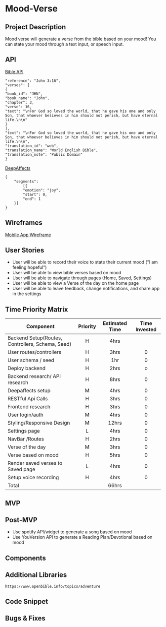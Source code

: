# Mood-Verse

## Project Description
Mood verse will generate a verse from the bible based on your mood! You can state your mood through a text input, or speech input.
## API
[Bible API](https://bible-api.com/)
```{
"reference": "John 3:16",
"verses": [
{
"book_id": "JHN",
"book_name": "John",
"chapter": 3,
"verse": 16,
"text": "\nFor God so loved the world, that he gave his one and only Son, that whoever believes in him should not perish, but have eternal life.\n\n"
}
],
"text": "\nFor God so loved the world, that he gave his one and only Son, that whoever believes in him should not perish, but have eternal life.\n\n",
"translation_id": "web",
"translation_name": "World English Bible",
"translation_note": "Public Domain"
}
```
[DeepAffects](https://developers.deepaffects.com/docs)
```
{
    "segments":
        [{
        "emotion": "joy",
        "start": 0,
        "end": 1
    }]
}
```

## Wireframes
[Mobile App Wireframe](https://www.figma.com/file/ZGbwX63DAzaRzunCK5cLhn/Mood-Verse)

## User Stories
* User will be able to record their voice  to state their current mood ("I am feeling hopeful")
* User will be able to view bible verses based on mood
* User will be able to navigate through pages (Home, Saved, Settings)
* User will be able to view a Verse of the day on the home page
* User will be able to leave feedback, change notifications, and share app in the settings

## Time Priority Matrix
| Component                    | Priority | Estimated Time | Time Invested |
| --------------------------   | :----:   |  :-----------: | :-----------: |
| Backend Setup(Routes, Controllers, Schema, Seed)          |    H     |      4hrs      |   |
| User routes/controllers | H | 3hrs | 0 |
|  User schema / seed | H | 1hr | 0|
| Deploy backend | H | 2hrs | o |
| Backend research/ API research | H | 8hrs | 0 |
| Deepaffects setup | M | 4hrs | 0 |
| RESTful Api Calls            | H | 3hrs | 0 |
| Frontend research | H | 3hrs | 0 |
| User login/auth | M | 4hrs | 0 |
| Styling/Responsive Design | M | 12hrs | 0 |
| Settings page | L | 4hrs | 0 |
| NavBar /Routes | H | 2hrs | 0 |
| Verse of the day | M | 3hrs | 0 |
| Verse based on mood | H | 5hrs | 0 |
| Render saved verses to Saved page | L | 4hrs | 0 |
| Setup voice recording | H | 4hrs | 0 |
| Total                        |          |     66hrs     |               |   
## MVP

## Post-MVP
* Use spotify API/widget to generate a song based on mood
* Use YouVersion API to generate a Reading Plan/Devotional based on mood

## Components

## Additional Libraries
    https://www.openbible.info/topics/adventure
## Code Snippet

## Bugs & Fixes
